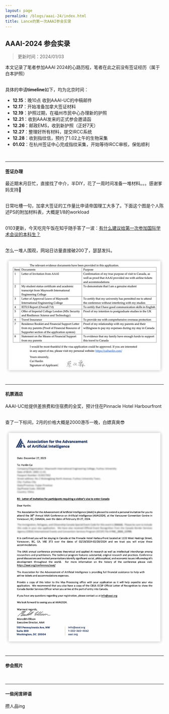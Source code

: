 ```yaml
---
layout: page
permalink: /blogs/aaai-24/index.html
title: Lance的第一次AAAI参会实录
---
```


## AAAI-2024 参会实录

> 更新时间：2024/01/03

本文记录了笔者参加AAAI 2024的心路历程，笔者在此之前没有签证经历（属于白本护照）

<br>具体的申请**timeline**如下，均为北京时间：

- **12.15**：晚10点 收到AAAI-UC的中稿邮件
- **12.17**：开始准备加拿大签证材料
- **12.19**：护照过期，在福州市民中心办理新的护照
- **12.21**：收到AAAI发来的正式参会邀请函
- **12.26**：邮政EMS，收到新护照（正好7天）
- **12.27**：整理好所有材料，提交IRCC系统
- **12.28**：收到指纹信，预约了1.02上午的生物采集
- **01.02**：在杭州签证中心完成指纹采集，开始等待IRCC审核，保佑顺利

<br>

----

#### 签证办理

最近期末月巨忙，直接找了中介，半DIY，花了一周时间准备一堆材料。。。感谢爹妈支持🥹

<br>日常吐槽一句，加拿大签证的工作量比申请帝国理工大多了。下面这个图是个人陈述PS的附加材料表，大概是1/8的workload

<br>0103更新，今天吃完午饭在知乎随手答了一波：[有什么建议给第一次参加国际学术会议的本科生？](https://www.zhihu.com/question/50603131/answer/3348461907)

<br>怎么一堆人围观，网站日访量直接破200了，瑟瑟发抖。

<center>
<img src="/blogs/aaai-24.assets/image-20240102233256486.png">
</center>

<br>

----

#### 机票酒店

AAAI-UC给提供差旅费和住宿费的全奖，预计住在Pinnacle Hotel Harbourfront

<br>查了一下标间，2月的价格大概是2000港币一晚，白嫖真爽😎

<center>
<img src="/blogs/aaai-24.assets/image-20240103220603425.png">
</center>

<br>

----

#### 参会照片



<br>

---

#### 一些闲言碎语

攒人品ing



<br>
